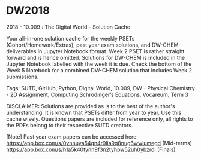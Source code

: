 # DW2018
2018 - 10.009 : The Digital World - Solution Cache 

Your all-in-one solution cache for the weekly PSETs (Cohort/Homework/Extras), past year exam solutions, and DW-CHEM deliverables in Jupyter Notebook format. 
Week 2 PSET is rather straight forward and is hence omitted.
Solutions for DW-CHEM is included in the Jupyter Notebook labelled with the week it is due.
Check the bottom of the Week 5 Notebook for a combined DW-CHEM solution that includes Week 2 submissions.

Tags: SUTD, GitHub, Python, Digital World, 10.009, DW - Physical Chemistry - 2D Assignment, Computing Schrödinger’s Equations, Vocareum, Term 3

DISCLAIMER: Solutions are provided as is to the best of the author's understanding. It is known that PSETs differ from year to year. Use this cache wisely. Questions papers are included for reference only, all rights to the PDFs belong to their respective SUTD creators.<br />

[Note] Past year exam papers can be accessed here:<br />
https://app.box.com/s/0ynnuya54qn4r9lia9q8nug6wwlumegd (Mid-terms)<br />
https://app.box.com/s/h1a5k40tynn9f3n2tyhpw52uh0ybzrdi (Finals)<br />

